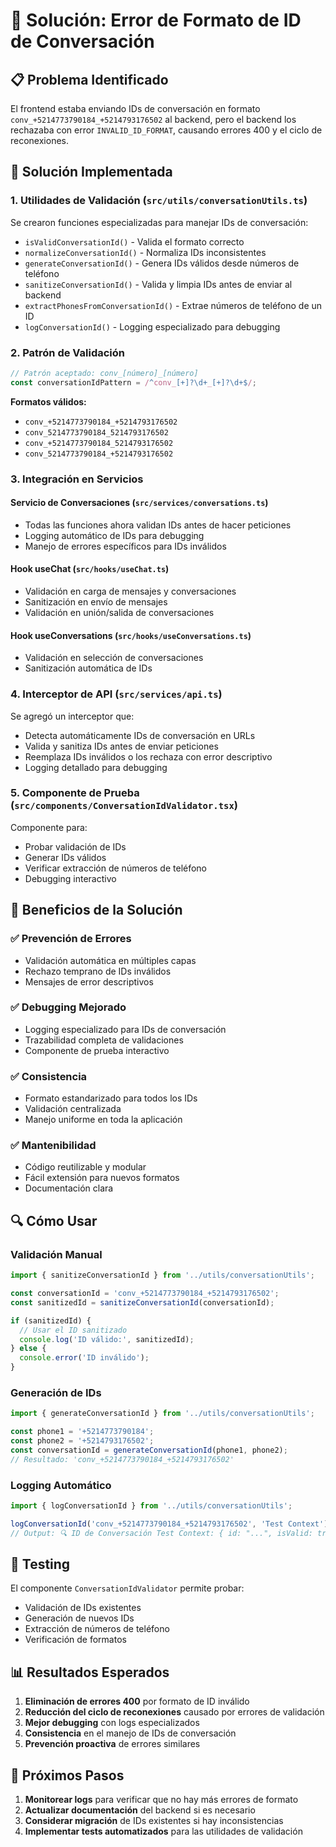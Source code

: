 # 🔧 Solución: Error de Formato de ID de Conversación

## 📋 Problema Identificado

El frontend estaba enviando IDs de conversación en formato `conv_+5214773790184_+5214793176502` al backend, pero el backend los rechazaba con error `INVALID_ID_FORMAT`, causando errores 400 y el ciclo de reconexiones.

## 🎯 Solución Implementada

### 1. **Utilidades de Validación** (`src/utils/conversationUtils.ts`)

Se crearon funciones especializadas para manejar IDs de conversación:

- `isValidConversationId()` - Valida el formato correcto
- `normalizeConversationId()` - Normaliza IDs inconsistentes
- `generateConversationId()` - Genera IDs válidos desde números de teléfono
- `sanitizeConversationId()` - Valida y limpia IDs antes de enviar al backend
- `extractPhonesFromConversationId()` - Extrae números de teléfono de un ID
- `logConversationId()` - Logging especializado para debugging

### 2. **Patrón de Validación**

```typescript
// Patrón aceptado: conv_[número]_[número]
const conversationIdPattern = /^conv_[+]?\d+_[+]?\d+$/;
```

**Formatos válidos:**
- `conv_+5214773790184_+5214793176502`
- `conv_5214773790184_5214793176502`
- `conv_+5214773790184_5214793176502`
- `conv_5214773790184_+5214793176502`

### 3. **Integración en Servicios**

#### **Servicio de Conversaciones** (`src/services/conversations.ts`)
- Todas las funciones ahora validan IDs antes de hacer peticiones
- Logging automático de IDs para debugging
- Manejo de errores específicos para IDs inválidos

#### **Hook useChat** (`src/hooks/useChat.ts`)
- Validación en carga de mensajes y conversaciones
- Sanitización en envío de mensajes
- Validación en unión/salida de conversaciones

#### **Hook useConversations** (`src/hooks/useConversations.ts`)
- Validación en selección de conversaciones
- Sanitización automática de IDs

### 4. **Interceptor de API** (`src/services/api.ts`)

Se agregó un interceptor que:
- Detecta automáticamente IDs de conversación en URLs
- Valida y sanitiza IDs antes de enviar peticiones
- Reemplaza IDs inválidos o los rechaza con error descriptivo
- Logging detallado para debugging

### 5. **Componente de Prueba** (`src/components/ConversationIdValidator.tsx`)

Componente para:
- Probar validación de IDs
- Generar IDs válidos
- Verificar extracción de números de teléfono
- Debugging interactivo

## 🚀 Beneficios de la Solución

### ✅ **Prevención de Errores**
- Validación automática en múltiples capas
- Rechazo temprano de IDs inválidos
- Mensajes de error descriptivos

### ✅ **Debugging Mejorado**
- Logging especializado para IDs de conversación
- Trazabilidad completa de validaciones
- Componente de prueba interactivo

### ✅ **Consistencia**
- Formato estandarizado para todos los IDs
- Validación centralizada
- Manejo uniforme en toda la aplicación

### ✅ **Mantenibilidad**
- Código reutilizable y modular
- Fácil extensión para nuevos formatos
- Documentación clara

## 🔍 Cómo Usar

### **Validación Manual**
```typescript
import { sanitizeConversationId } from '../utils/conversationUtils';

const conversationId = 'conv_+5214773790184_+5214793176502';
const sanitizedId = sanitizeConversationId(conversationId);

if (sanitizedId) {
  // Usar el ID sanitizado
  console.log('ID válido:', sanitizedId);
} else {
  console.error('ID inválido');
}
```

### **Generación de IDs**
```typescript
import { generateConversationId } from '../utils/conversationUtils';

const phone1 = '+5214773790184';
const phone2 = '+5214793176502';
const conversationId = generateConversationId(phone1, phone2);
// Resultado: 'conv_+5214773790184_+5214793176502'
```

### **Logging Automático**
```typescript
import { logConversationId } from '../utils/conversationUtils';

logConversationId('conv_+5214773790184_+5214793176502', 'Test Context');
// Output: 🔍 ID de Conversación Test Context: { id: "...", isValid: true, phones: {...}, length: 35 }
```

## 🧪 Testing

El componente `ConversationIdValidator` permite probar:
- Validación de IDs existentes
- Generación de nuevos IDs
- Extracción de números de teléfono
- Verificación de formatos

## 📊 Resultados Esperados

1. **Eliminación de errores 400** por formato de ID inválido
2. **Reducción del ciclo de reconexiones** causado por errores de validación
3. **Mejor debugging** con logs especializados
4. **Consistencia** en el manejo de IDs de conversación
5. **Prevención proactiva** de errores similares

## 🔄 Próximos Pasos

1. **Monitorear logs** para verificar que no hay más errores de formato
2. **Actualizar documentación** del backend si es necesario
3. **Considerar migración** de IDs existentes si hay inconsistencias
4. **Implementar tests automatizados** para las utilidades de validación 